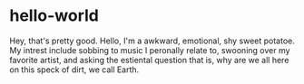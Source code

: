 # hello-world
Hey, that's pretty good.
Hello, I'm a awkward, emotional, shy sweet potatoe. My intrest include sobbing to music I peronally relate to, swooning over my favorite artist, and asking the estiental question that is, why are we all here on this speck of dirt, we call Earth.
